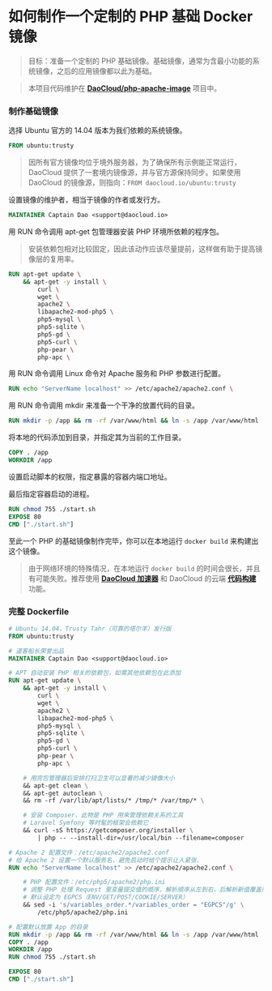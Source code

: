 # 如何制作一个定制的 PHP 基础 Docker 镜像

> 目标：准备一个定制的 PHP 基础镜像。基础镜像，通常为含最小功能的系统镜像，之后的应用镜像都以此为基础。

> 本项目代码维护在 **[DaoCloud/php-apache-image](https://github.com/DaoCloud/php-apache-image)** 项目中。

### 制作基础镜像

选择 Ubuntu 官方的 14.04 版本为我们依赖的系统镜像。

```dockerfile
FROM ubuntu:trusty
```

> 因所有官方镜像均位于境外服务器，为了确保所有示例能正常运行，DaoCloud 提供了一套境内镜像源，并与官方源保持同步。如果使用 DaoCloud 的镜像源，则指向：`FROM daocloud.io/ubuntu:trusty`

设置镜像的维护者，相当于镜像的作者或发行方。

```dockerfile
MAINTAINER Captain Dao <support@daocloud.io>
```

用 RUN 命令调用 apt-get 包管理器安装 PHP 环境所依赖的程序包。

> 安装依赖包相对比较固定，因此该动作应该尽量提前，这样做有助于提高镜像层的复用率。

```dockerfile
RUN apt-get update \
    && apt-get -y install \
        curl \
        wget \
        apache2 \
        libapache2-mod-php5 \
        php5-mysql \
        php5-sqlite \
        php5-gd \
        php5-curl \
        php-pear \
        php-apc \
```

用 RUN 命令调用 Linux 命令对 Apache 服务和 PHP 参数进行配置。

```dockerfile
RUN echo "ServerName localhost" >> /etc/apache2/apache2.conf \
```

用 RUN 命令调用 mkdir 来准备一个干净的放置代码的目录。

```dockerfile
RUN mkdir -p /app && rm -rf /var/www/html && ln -s /app /var/www/html
```

将本地的代码添加到目录，并指定其为当前的工作目录。

```dockerfile
COPY . /app
WORKDIR /app
```

设置启动脚本的权限，指定暴露的容器内端口地址。

最后指定容器启动的进程。

```dockerfile
RUN chmod 755 ./start.sh
EXPOSE 80
CMD ["./start.sh"]
```

至此一个 PHP 的基础镜像制作完毕，你可以在本地运行 `docker build` 来构建出这个镜像。

> 由于网络环境的特殊情况，在本地运行 `docker build` 的时间会很长，并且有可能失败。推荐使用 **[DaoCloud 加速器](http://help.daocloud.io/intro/accelerator.html)** 和 DaoCloud 的云端 **[代码构建](http://help.daocloud.io/features/build-flows.html)** 功能。

### 完整 Dockerfile

```dockerfile
# Ubuntu 14.04，Trusty Tahr（可靠的塔尔羊）发行版
FROM ubuntu:trusty

# 道客船长荣誉出品
MAINTAINER Captain Dao <support@daocloud.io>

# APT 自动安装 PHP 相关的依赖包，如需其他依赖包在此添加
RUN apt-get update \
    && apt-get -y install \
        curl \
        wget \
        apache2 \
        libapache2-mod-php5 \
        php5-mysql \
        php5-sqlite \
        php5-gd \
        php5-curl \
        php-pear \
        php-apc \

    # 用完包管理器后安排打扫卫生可以显著的减少镜像大小
    && apt-get clean \
    && apt-get autoclean \
    && rm -rf /var/lib/apt/lists/* /tmp/* /var/tmp/* \

    # 安装 Composer，此物是 PHP 用来管理依赖关系的工具
    # Laravel Symfony 等时髦的框架会依赖它
    && curl -sS https://getcomposer.org/installer \
        | php -- --install-dir=/usr/local/bin --filename=composer

# Apache 2 配置文件：/etc/apache2/apache2.conf
# 给 Apache 2 设置一个默认服务名，避免启动时给个提示让人紧张.
RUN echo "ServerName localhost" >> /etc/apache2/apache2.conf \

    # PHP 配置文件：/etc/php5/apache2/php.ini
    # 调整 PHP 处理 Request 里变量提交值的顺序，解析顺序从左到右，后解析新值覆盖旧值
    # 默认设定为 EGPCS（ENV/GET/POST/COOKIE/SERVER）
    && sed -i 's/variables_order.*/variables_order = "EGPCS"/g' \
        /etc/php5/apache2/php.ini

# 配置默认放置 App 的目录
RUN mkdir -p /app && rm -rf /var/www/html && ln -s /app /var/www/html
COPY . /app
WORKDIR /app
RUN chmod 755 ./start.sh

EXPOSE 80
CMD ["./start.sh"]
```
